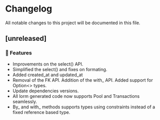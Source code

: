 # Changelog

All notable changes to this project will be documented in this file.

## [unreleased]

### 🚀 Features

- Improvements on the select() API.
- Simplified the select() and fixes on formating.
- Added created_at and updated_at
- Removal of the FK API. Addition of the with_ API. Added support for Option<> types.
- Update dependencies versions.
- All lorm generated code now supports Pool and Transactions seamlessly.
- By_ and with_ methods supports types using constraints instead of a fixed reference based type.

<!-- generated by git-cliff -->
